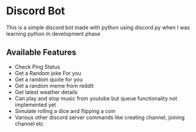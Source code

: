 # Discord Bot
This is a simple discord bot made with python using discord.py when I was learning python
In development phase
## Available Features
- Check Ping Status 
- Get a Random joke For you
- Get a random quote for you
- Get a random meme from reddit 
- Get latest weather details
- Can play and stop music from youtube but queue functionality not implemented yet
- Simulate rolling a dice and flipping a coin
- Various other discord server commands like creating channel, joining channel etc
